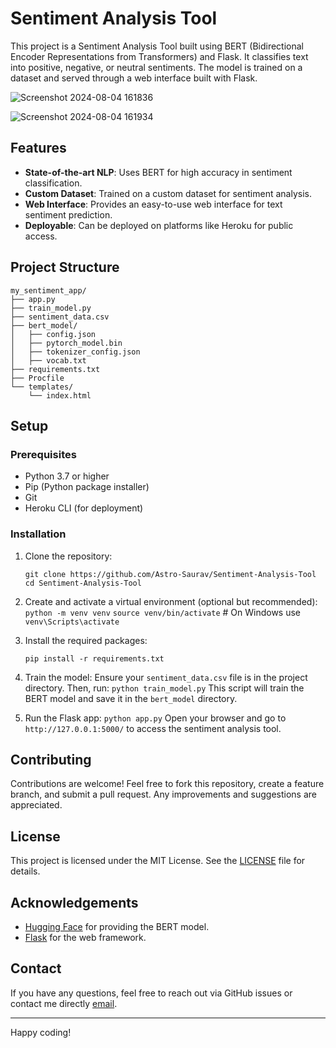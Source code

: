 # Sentiment Analysis Tool

This project is a Sentiment Analysis Tool built using BERT (Bidirectional Encoder Representations from Transformers) and Flask. It classifies text into positive, negative, or neutral sentiments. The model is trained on a dataset and served through a web interface built with Flask.

![Screenshot 2024-08-04 161836](https://github.com/user-attachments/assets/13b63187-9180-4d7a-ac94-b8901b63421b)

![Screenshot 2024-08-04 161934](https://github.com/user-attachments/assets/1753d77c-219d-451b-b852-5bcd4cfa70a6)

## Features

- **State-of-the-art NLP**: Uses BERT for high accuracy in sentiment classification.
- **Custom Dataset**: Trained on a custom dataset for sentiment analysis.
- **Web Interface**: Provides an easy-to-use web interface for text sentiment prediction.
- **Deployable**: Can be deployed on platforms like Heroku for public access.

## Project Structure

```plaintext
my_sentiment_app/
├── app.py
├── train_model.py
├── sentiment_data.csv
├── bert_model/
│   ├── config.json
│   ├── pytorch_model.bin
│   ├── tokenizer_config.json
│   ├── vocab.txt
├── requirements.txt
├── Procfile
└── templates/
    └── index.html
```

## Setup

### Prerequisites

- Python 3.7 or higher
- Pip (Python package installer)
- Git
- Heroku CLI (for deployment)

### Installation

1. Clone the repository:
   ```
   git clone https://github.com/Astro-Saurav/Sentiment-Analysis-Tool 
   cd Sentiment-Analysis-Tool
   ```

3. Create and activate a virtual environment (optional but recommended):
   `python -m venv venv`
   `source venv/bin/activate`  # On Windows use `venv\Scripts\activate`

4. Install the required packages:
   ```
   pip install -r requirements.txt
   ```

6. Train the model:
   Ensure your `sentiment_data.csv` file is in the project directory. Then, run:
   `python train_model.py`
   This script will train the BERT model and save it in the `bert_model` directory.

7. Run the Flask app:
   `python app.py`
   Open your browser and go to `http://127.0.0.1:5000/` to access the sentiment analysis tool.

## Contributing

Contributions are welcome! Feel free to fork this repository, create a feature branch, and submit a pull request. Any improvements and suggestions are appreciated.

## License

This project is licensed under the MIT License. See the [LICENSE](https://github.com/Astro-Saurav/Sentiment-Analysis-Tool/blob/main/LICENSE) file for details.

## Acknowledgements

- [Hugging Face](https://huggingface.co/) for providing the BERT model.
- [Flask](https://flask.palletsprojects.com/) for the web framework.

## Contact

If you have any questions, feel free to reach out via GitHub issues or contact me directly [email](mailto:0501saurav@gmail.com).

---

Happy coding!
